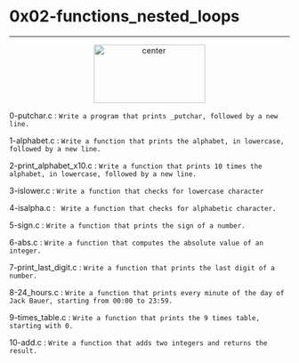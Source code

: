 # 0x02-functions_nested_loops
---
<p align="center">
<img src="https://assets.imaginablefutures.com/media/images/ALX_Logo.max-200x150.png" alt="center" style="width:200px; height:105px"/>
</p>


                                                                                                               
0-putchar.c :
		` Write a program that prints _putchar, followed by a new line. `


1-alphabet.c :
		` Write a function that prints the alphabet, in lowercase, followed by a new line. `


2-print_alphabet_x10.c :
		` Write a function that prints 10 times the alphabet, in lowercase, followed by a new line. `


3-islower.c :
		` Write a function that checks for lowercase character `


4-isalpha.c :
		` Write a function that checks for alphabetic character.`


5-sign.c :
		` Write a function that prints the sign of a number. `


6-abs.c :
		` Write a function that computes the absolute value of an integer. `


7-print_last_digit.c :
		` Write a function that prints the last digit of a number. `


8-24_hours.c  :
		` Write a function that prints every minute of the day of Jack Bauer, starting from 00:00 to 23:59. `


9-times_table.c :
		` Write a function that prints the 9 times table, starting with 0. `


10-add.c : 
		` Write a function that adds two integers and returns the result. `



